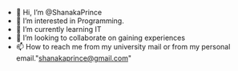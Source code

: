 - 👋 Hi, I’m @ShanakaPrince
- 👀 I’m interested in Programming.
- 🌱 I’m currently learning IT
- 💞️ I’m looking to collaborate on gaining experiences
- 📫 How to reach me from my university mail or from my personal email."shanakaprince@gmail.com"

<!---
ShanakaPrince/ShanakaPrince is a ✨ special ✨ repository because its `README.md` (this file) appears on your GitHub profile.
You can click the Preview link to take a look at your changes.
--->
